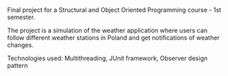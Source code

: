 Final project for a Structural and Object Oriented Programming course - 1st semester.

The project is a simulation of the weather application where users can follow different weather stations in Poland and get notifications of weather changes.

Technologies used: Multithreading, JUnit framework, Observer design pattern
